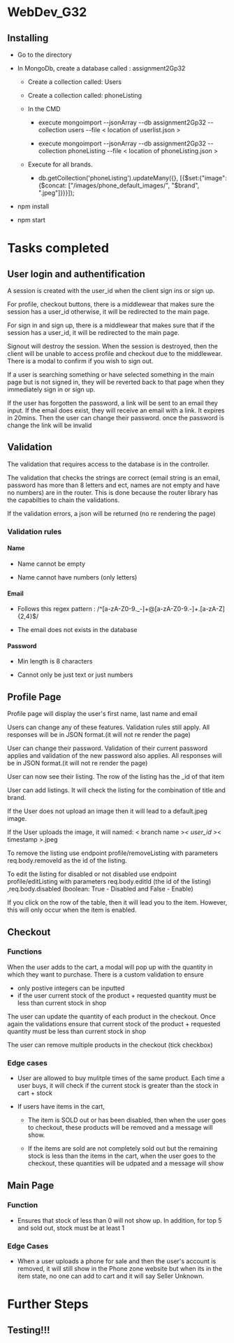 # WebDev_G32

## Installing
- Go to the directory

- In MongoDb, create a database called : assignment2Gp32

  - Create a collection called: Users

  - Create a collection called: phoneListing

  - In the CMD

    - execute mongoimport --jsonArray --db assignment2Gp32 --collection users --file < location of userlist.json >

    - execute mongoimport --jsonArray --db assignment2Gp32 --collection phoneListing --file < location of phoneListing.json >

  - Execute for all brands.

    - db.getCollection('phoneListing').updateMany({}, [{$set:{"image":{$concat: ["/images/phone_default_images/", "$brand", ".jpeg"]}}}]);


- npm install

- npm start

# Tasks completed

##

## User login and authentification
A session is created with the user_id when the client sign ins or sign up.

For profile, checkout buttons, there is a middlewear that makes sure the session has a user_id otherwise, it will be redirected to the main page.

For sign in and sign up, there is a middlewear that makes sure that if the session has a user_id, it will be redirected to the main page.

Signout will destroy the session. When the session is destroyed, then the client will be unable to access profile and checkout due to the middlewear. There is a modal to confirm if you wish to sign out.

If a user is searching something or have selected something in the main page but is not signed in, they will be reverted back to that page when they immediately sign in or sign up.

If the user has forgotten the password, a link will be sent to an email they input. If the email does exist, they will receive an email with a link. It expires in 20mins. Then the user can change their password. once the password is change the link will be invalid

## Validation
The validation that requires access to the database is in the controller.

The validation that checks the strings are correct (email string is an email, password has more than 8 letters and ect, names are not empty and have no numbers) are in the router. This is done because the router library has the capabilties to chain the validations.

If the validation errors, a json will be returned (no re rendering the page)

### Validation rules
#### Name
- Name cannot be empty

- Name cannot have numbers (only letters)

#### Email
- Follows this regex pattern : /^[a-zA-Z0-9._-]+@[a-zA-Z0-9.-]+\.[a-zA-Z]{2,4}$/

- The email does not exists in the database

#### Password
- Min length is 8 characters

- Cannot only be just text or just numbers

## Profile Page
Profile page will display the user's first name, last name and email

Users can change any of these features. Validation rules still apply. All responses will be in JSON format.(it will not re render the page)

User can change their password. Validation of their current password applies and validation of the new password also applies. All responses will be in JSON format.(it will not re render the page)

User can now see their listing. The row of the listing has the _id of that item

User can add listings. It will check the listing for the combination of title and brand.

If the User does not upload an image then it will lead to a default.jpeg image.

If the User uploads the image, it will named: < branch name >_< user_id >_< timestamp >.jpeg

To remove the listing use endpoint profile/removeListing with parameters req.body.removeId as the id of the listing.

To edit the listing for disabled or not disabled use endpoint profile/editListing with parameters req.body.editId (the id of the listing) ,req.body.disabled (boolean: True - Disabled and False - Enable)

If you click on the row of the table, then it will lead you to the item. However, this will only occur when the item is enabled. 

## Checkout

### Functions

When the user adds to the cart, a modal will pop up with the quantity in which they want to purchase. There is a custom validation to ensure
- only postive integers can be inputted
- if the user current stock of the product + requested quantity must be less than current stock in shop

The user can update the quantity of each product in the checkout. Once again the validations ensure that current stock of the product + requested quantity must be less than current stock in shop

The user can remove multiple products in the checkout (tick checkbox)


### Edge cases

- User are allowed to buy mulitple times of the same product. Each time a user buys, it will check if the current stock is greater than the stock in cart + stock

- If users have items in the cart,

  - The item is SOLD out or has been disabled, then when the user goes to checkout, these products will be removed and a message will show.

  - If the items are sold are not completely sold out but the remaining stock is less than the items in the cart, when the user goes to the checkout, these quantities will be udpated and a message will show


## Main Page

### Function

- Ensures that stock of less than 0 will not show up. In addition, for top 5 and sold out, stock must be at least 1


### Edge Cases

- When a user uploads a phone for sale and then the user's account is removed, it will still show in the Phone zone website but when its in the item state, no one can add to cart and it will say Seller Unknown.

# Further Steps
## Testing!!!

